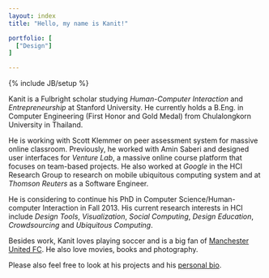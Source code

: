 ```yaml
---
layout: index
title: "Hello, my name is Kanit!"

portfolio: [
  ["Design"]
]

---
```

{% include JB/setup %}

Kanit is a Fulbright scholar studying *Human-Computer Interaction* and *Entrepreneurship* at Stanford University.  He currently holds a B.Eng. in Computer Engineering (First Honor and Gold Medal) from Chulalongkorn University in Thailand.

He is working with Scott Klemmer on peer assessment system for massive online classroom.  Previously, he worked with Amin Saberi and designed user interfaces for *Venture Lab*, a massive online course platform that focuses on team-based projects.  He also worked at *Google* in the HCI Research Group to research on mobile ubiquitous computing system and at *Thomson Reuters* as a Software Engineer.

He is considering to continue his PhD in Computer Science/Human-computer Interaction in Fall 2013.  His current research interests in HCI include *Design Tools*, *Visualization*, *Social Computing*, *Design Education*, *Crowdsourcing* and *Ubiquitous Computing*.

Besides work, Kanit loves playing soccer and is a big fan of [Manchester United FC](http://www.manutd.com]).  He also love movies, books and photography.  <!--He also blogs both in [English](/blogs.html) and [Thai](http://blog.yellowpigz.com).-->


Please also feel free to look at his projects and his [personal bio](/bio.html).
